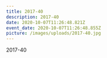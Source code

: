 ```yaml
---
title: 2017-40
description: 2017-40
date: 2020-10-07T11:26:48.821Z
event_date: 2020-10-07T11:26:48.855Z
picture: /images/uploads/2017-40.jpg
---
```

2017-40